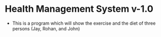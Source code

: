 # Health Management System v-1.0
- This is a program which will show the exercise and the diet of three persons (Jay, Rohan, and John)
